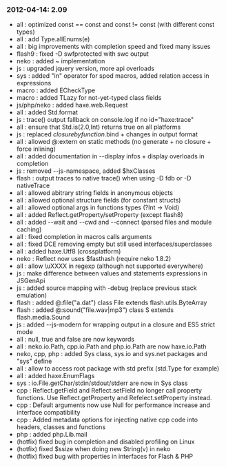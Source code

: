 ### 2012-04-14: __2.09__

* all : optimized const == const and const != const (with different const types)
* all : add Type.allEnums(e)
* all : big improvements with completion speed and fixed many issues
* flash9 : fixed -D swfprotected with swc output
* neko : added ~ implementation
* js : upgraded jquery version, more api overloads
* sys : added "in" operator for spod macros, added relation access in expressions
* macro : added ECheckType
* macro : added TLazy for not-yet-typed class fields
* js/php/neko : added haxe.web.Request
* all : added Std.format
* js : trace() output fallback on console.log if no id="haxe:trace"
* all : ensure that Std.is(2.0,Int) returns true on all platforms
* js : replaced $closure by function.$bind + changes in output format
* all : allowed @:extern on static methods (no generate + no closure + force inlining)
* all : added documentation in --display infos + display overloads in completion
* js : removed --js-namespace, added $hxClasses
* flash : output traces to native trace() when using -D fdb or -D nativeTrace
* all : allowed abitrary string fields in anonymous objects
* all : allowed optional structure fields (for constant structs)
* all : allowed optional args in functions types (?Int -> Void)
* all : added Reflect.getProperty/setProperty (except flash8)
* all : added --wait and --cwd and --connect (parsed files and module caching)
* all : fixed completion in macros calls arguments
* all : fixed DCE removing empty but still used interfaces/superclasses
* all : added haxe.Utf8 (crossplatform)
* neko : Reflect now uses $fasthash (require neko 1.8.2)
* all : allow \uXXXX in regexp (although not supported everywhere)
* js : make difference between values and statements expressions in JSGenApi
* js : added source mapping with -debug (replace previous stack emulation)
* flash : added @:file("a.dat") class File extends flash.utils.ByteArray
* flash : added @:sound("file.wav|mp3") class S extends flash.media.Sound
* js : added --js-modern for wrapping output in a closure and ES5 strict mode
* all : null, true and false are now keywords
* all : neko.io.Path, cpp.io.Path and php.io.Path are now haxe.io.Path
* neko, cpp, php : added Sys class, sys.io and sys.net packages and "sys" define
* all : allow to access root package with std prefix (std.Type for example)
* all : added haxe.EnumFlags
* sys : io.File.getChar/stdin/stdout/stderr are now in Sys class
* cpp : Reflect.getField and Reflect.setField no longer call property functions.  Use Reflect.getProperty and Refelect.setProperty instead.
* cpp : Default arguments now use Null<T> for performance increase and interface compatibility
* cpp : Added metadata options for injecting native cpp code into headers, classes and functions
* php : added php.Lib.mail
* (hotfix) fixed bug in completion and disabled profiling on Linux
* (hotfix) fixed $ssize when doing new String(v) in neko
* (hotfix) fixed bug with properties in interfaces for Flash & PHP
